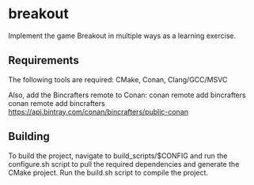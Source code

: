 # breakout
Implement the game Breakout in multiple ways as a learning exercise.

## Requirements
The following tools are required: CMake, Conan, Clang/GCC/MSVC

Also, add the Bincrafters remote to Conan: conan remote add bincrafters conan remote add bincrafters https://api.bintray.com/conan/bincrafters/public-conan

## Building
To build the project, navigate to build_scripts/$CONFIG and run the configure.sh script to pull the required dependencies and generate the CMake project. Run the build.sh script to compile the project.

